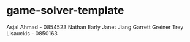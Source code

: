 # game-solver-template
Asjal Ahmad - 0854523
Nathan Early 
Janet Jiang
Garrett Greiner
Trey Lisauckis - 0850163

